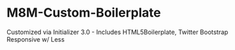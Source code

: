 M8M-Custom-Boilerplate
======================

Customized via Initializer 3.0 - Includes HTML5Boilerplate, Twitter Bootstrap Responsive w/ Less